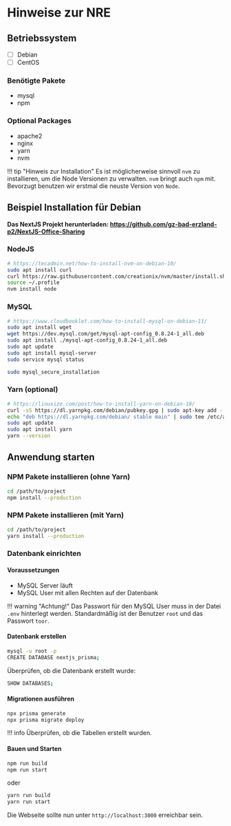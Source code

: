 # Hinweise zur NRE

## Betriebssystem

- [ ] Debian
- [ ] CentOS

### Benötigte Pakete

- mysql
- npm

### Optional Packages

- apache2
- nginx
- yarn
- nvm

!!! tip "Hinweis zur Installation"
    Es ist möglicherweise sinnvoll `nvm` zu installieren, um die Node Versionen zu verwalten. `nvm` bringt auch `npm` mit.
    Bevorzugt benutzen wir erstmal die neuste Version von `Node`.

## Beispiel Installation für Debian

**Das NextJS Projekt herunterladen: https://github.com/gz-bad-erzland-p2/NextJS-Office-Sharing**

### NodeJS

```bash
# https://tecadmin.net/how-to-install-nvm-on-debian-10/
sudo apt install curl 
curl https://raw.githubusercontent.com/creationix/nvm/master/install.sh | bash 
source ~/.profile
nvm install node
```

### MySQL

```bash
# https://www.cloudbooklet.com/how-to-install-mysql-on-debian-11/
sudo apt install wget
wget https://dev.mysql.com/get/mysql-apt-config_0.8.24-1_all.deb
sudo apt install ./mysql-apt-config_0.8.24-1_all.deb
sudo apt update
sudo apt install mysql-server
sudo service mysql status

sudo mysql_secure_installation
```

### Yarn (optional)

```bash
# https://linuxize.com/post/how-to-install-yarn-on-debian-10/
curl -sS https://dl.yarnpkg.com/debian/pubkey.gpg | sudo apt-key add -
echo "deb https://dl.yarnpkg.com/debian/ stable main" | sudo tee /etc/apt/sources.list.d/yarn.list
sudo apt update
sudo apt install yarn
yarn --version
```

## Anwendung starten

### NPM Pakete installieren (ohne Yarn)

```bash
cd /path/to/project
npm install --production
```

### NPM Pakete installieren (mit Yarn)

```bash
cd /path/to/project
yarn install --production
```

### Datenbank einrichten
#### Voraussetzungen
- MySQL Server läuft
- MySQL User mit allen Rechten auf der Datenbank

!!! warning "Achtung!"
    Das Passwort für den MySQL User muss in der Datei `.env` hinterlegt werden. Standardmäßig ist der Benutzer `root` und das Passwort `toor`.

#### Datenbank erstellen
```bash
mysql -u root -p
CREATE DATABASE nextjs_prisma;
```
Überprüfen, ob die Datenbank erstellt wurde:
```bash
SHOW DATABASES;
```

#### Migrationen ausführen
```bash
npx prisma generate
npx prisma migrate deploy
```

!!! info
    Überprüfen, ob die Tabellen erstellt wurden.

#### Bauen und Starten
```bash
npm run build
npm run start
```
oder
```bash
yarn run build
yarn run start
```

Die Webseite sollte nun unter `http://localhost:3000` erreichbar sein.
